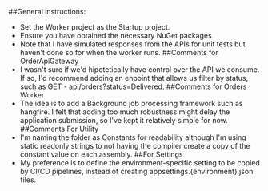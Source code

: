 ##General instructions:
- Set the Worker project as the Startup project.
- Ensure you have obtained the necessary NuGet packages
- Note that I have simulated responses from the APIs for unit tests but haven't done so for when the worker runs.
##Comments for OrderApiGateway
- I wasn't sure if we'd hipotetically have control over the API we consume. If so, I'd recommend adding an enpoint that allows us filter by status, such as GET - api/orders?status=Delivered.
##Comments for Orders Worker
- The idea is to add a Background job processing framework such as hangfire.  I felt that adding too much robustness might delay the application submission, so I've kept it relatively simple for now.
##Comments For Utility
- I'm naming the folder as Constants for readability although I'm using static readonly strings to not having the compiler create a copy of the constant value on each assembly.
##For Settings
- My preference is to define the environment-specific setting to be copied by CI/CD pipelines, instead of creating  appsettings.{environment}.json files.
